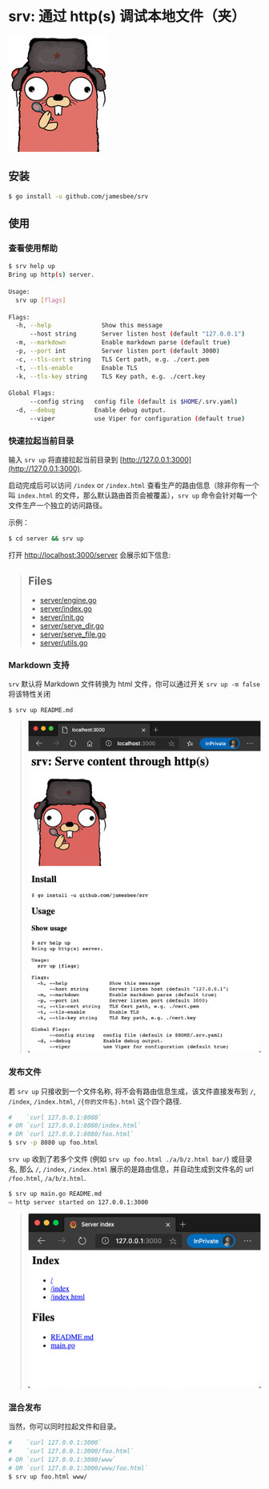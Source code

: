 # srv: 通过 http(s) 调试本地文件（夹）

![Gopher.png](../assets/gopher.png)

## 安装

```bash
$ go install -u github.com/jamesbee/srv
```

## 使用

### 查看使用帮助

```bash
$ srv help up
Bring up http(s) server.

Usage:
  srv up [flags]

Flags:
  -h, --help              Show this message
      --host string       Server listen host (default "127.0.0.1")
  -m, --markdown          Enable markdown parse (default true)
  -p, --port int          Server listen port (default 3000)
  -c, --tls-cert string   TLS Cert path, e.g. ./cert.pem
  -t, --tls-enable        Enable TLS
  -k, --tls-key string    TLS Key path, e.g. ./cert.key

Global Flags:
      --config string   config file (default is $HOME/.srv.yaml)
  -d, --debug           Enable debug output.
      --viper           use Viper for configuration (default true)
```

### 快速拉起当前目录

输入 `srv up` 将直接拉起当前目录到 [http://127.0.0.1:3000](http://127.0.0.1:3000).

启动完成后可以访问 `/index` or `/index.html` 查看生产的路由信息（除非你有一个叫 `index.html` 
的文件，那么默认路由首页会被覆盖），`srv up` 命令会针对每一个文件生产一个独立的访问路径。

示例：

```bash
$ cd server && srv up
```

打开 [http://localhost:3000/server](http://127.0.0.1:3000/server) 会展示如下信息:

> 
> <h2>Files</h2>
> <ul>
> <li><a href="/server/engine.go">server/engine.go</a></li>
> <li><a href="/server/index.go">server/index.go</a></li>
> <li><a href="/server/init.go">server/init.go</a></li>
> <li><a href="/server/serve_dir.go">server/serve_dir.go</a></li>
> <li><a href="/server/serve_file.go">server/serve_file.go</a></li>
> <li><a href="/server/utils.go">server/utils.go</a></li>
> </ul>
>

### Markdown 支持

`srv` 默认将 Markdown 文件转换为 html 文件，你可以通过开关 `srv up -m false` 将该特性关闭

```
$ srv up README.md
```

> ![Screenshot.png](../assets/screenshot.png)

### 发布文件

若 `srv up` 只接收到一个文件名称, 将不会有路由信息生成，该文件直接发布到 `/`, `/index`, `/index.html`, 
`/{你的文件名}.html` 这个四个路径.

```bash
#    `curl 127.0.0.1:8080`
# OR `curl 127.0.0.1:8080/index.html`
# OR `curl 127.0.0.1:8080/foo.html`
$ srv -p 8080 up foo.html
```

`srv up` 收到了若多个文件 (例如 `srv up foo.html ./a/b/z.html bar/`) 或目录名, 那么 `/`, `/index`, `/index.html`
展示的是路由信息，并自动生成到文件名的 url `/foo.html`, `/a/b/z.html`.

```bash
$ srv up main.go README.md
⇨ http server started on 127.0.0.1:3000
```

> ![Screenshot_2.png](../assets/screenshot-2.png)


### 混合发布

当然，你可以同时拉起文件和目录。

```bash
#    `curl 127.0.0.1:3000`
#    `curl 127.0.0.1:3000/foo.html`
# OR `curl 127.0.0.1:3000/www`
# OR `curl 127.0.0.1:3000/www/foo.html`
$ srv up foo.html www/
```
